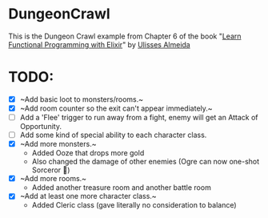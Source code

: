 # DungeonCrawl

This is the Dungeon Crawl example from Chapter 6 of the book "[Learn Functional Programming with Elixir](https://pragprog.com/titles/cdc-elixir/learn-functional-programming-with-elixir/)" by [Ulisses Almeida](https://ulisses.dev/)

# TODO:
- [x] ~Add basic loot to monsters/rooms.~
- [x] ~Add room counter so the exit can't appear immediately.~
- [ ] Add a 'Flee' trigger to run away from a fight, enemy will get an Attack of Opportunity.
- [ ] Add some kind of special ability to each character class.
- [x] ~Add more monsters.~
  - Added Ooze that drops more gold
  - Also changed the damage of other enemies (Ogre can now one-shot Sorceror 👹)
- [x] ~Add more rooms.~
  - Added another treasure room and another battle room
- [x] ~Add at least one more character class.~
  - Added Cleric class (gave literally no consideration to balance)

